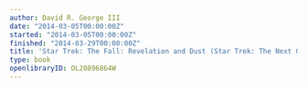 ```yaml
---
author: David R. George III
date: "2014-03-05T00:00:00Z"
started: "2014-03-05T00:00:00Z"
finished: "2014-03-29T00:00:00Z"
title: 'Star Trek: The Fall: Revelation and Dust (Star Trek: The Next Generation)'
type: book
openlibraryID: OL20896864W
---
```

